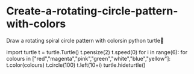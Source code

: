 # Create-a-rotating-circle-pattern-with-colors
Draw a rotating spiral circle pattern with colorsin python turtle🐢


import turtle
t = turtle.Turtle()
t.pensize(2)
t.speed(0)
for i in range(6):
  for colours in ["red","magenta","pink","green","white","blue","yellow"]:
    t.color(colours)
    t.circle(100)
    t.left(10+i)
turtle.hideturtle()
